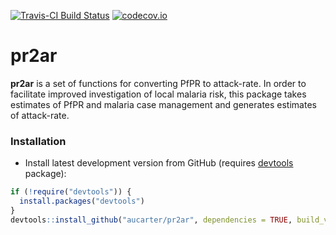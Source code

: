 [![Travis-CI Build Status](https://travis-ci.org/aucarter/pr2ar.svg?branch=master)](https://travis-ci.org/aucarter/pr2ar)
[![codecov.io](https://codecov.io/gh/aucarter/pr2ar/coverage.svg?branch=master)](https://codecov.io/gh/aucarter/pr2ar?branch=master)

pr2ar
=====

**pr2ar** is a set of functions for converting PfPR to attack-rate. In order to facilitate improved investigation of local malaria risk, this package takes estimates of PfPR and malaria case management and generates estimates of attack-rate. 


### Installation

* Install latest development version from GitHub (requires [devtools](https://github.com/hadley/devtools) package):

```r
if (!require("devtools")) {
  install.packages("devtools")
}
devtools::install_github("aucarter/pr2ar", dependencies = TRUE, build_vignettes = TRUE)
```

